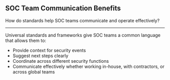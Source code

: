 ## SOC Team Communication Benefits

How do standards help SOC teams communicate and operate effectively?

---

Universal standards and frameworks give SOC teams a common language that allows them to:
- Provide context for security events
- Suggest next steps clearly
- Coordinate across different security functions
- Communicate effectively whether working in-house, with contractors, or across global teams

